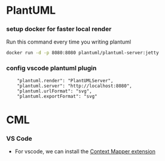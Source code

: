 # PlantUML
### setup docker for faster local render
Run this command every time you writing plantuml
```sh
docker run -d -p 8080:8080 plantuml/plantuml-server:jetty
```
### config vscode plantuml plugin
```
    "plantuml.render": "PlantUMLServer",
    "plantuml.server": "http://localhost:8080",
    "plantuml.urlFormat": "svg",
    "plantuml.exportFormat": "svg"
```
# CML
### VS Code
- For vscode, we can install the [Context Mapper extension](https://marketplace.visualstudio.com/items?itemName=contextmapper.context-mapper-vscode-extension)